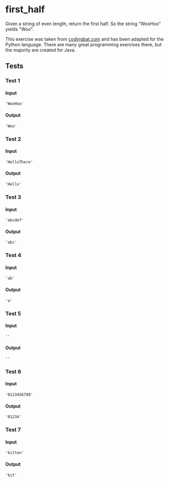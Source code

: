 # first_half




Given a string of even length, return the first half. So the string "WooHoo" yields "Woo".

This exercise was taken from [codingbat.com](https://codingbat.com/prob/p172267) and has been adapted for the Python language. There are many great programming exercises there, but the majority are created for Java.






## Tests
### Test 1
#### Input
```
'WooHoo'
```
#### Output
```
'Woo'
```
### Test 2
#### Input
```
'HelloThere'
```
#### Output
```
'Hello'
```
### Test 3
#### Input
```
'abcdef'
```
#### Output
```
'abc'
```
### Test 4
#### Input
```
'ab'
```
#### Output
```
'a'
```
### Test 5
#### Input
```
''
```
#### Output
```
''
```
### Test 6
#### Input
```
'0123456789'
```
#### Output
```
'01234'
```
### Test 7
#### Input
```
'kitten'
```
#### Output
```
'kit'
```

